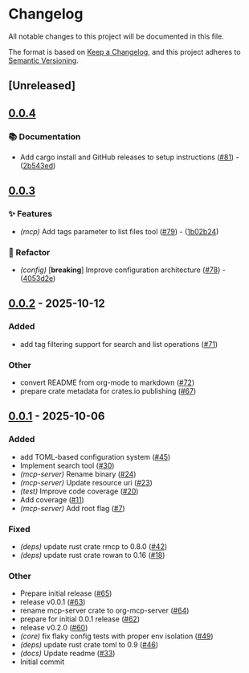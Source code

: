 # Changelog

All notable changes to this project will be documented in this file.

The format is based on [Keep a Changelog](https://keepachangelog.com/en/1.0.0/),
and this project adheres to [Semantic Versioning](https://semver.org/spec/v2.0.0.html).

## [Unreleased]

## [0.0.4](https://github.com/szaffarano/org-mcp-server/compare/org-core-v0.0.3...org-core-v0.0.4)

### 📚 Documentation


- Add cargo install and GitHub releases to setup instructions ([#81](https://github.com/szaffarano/org-mcp-server/pull/81)) - ([2b543ed](https://github.com/szaffarano/org-mcp-server/commit/2b543edfe29cc1d652f9b1880a09eecb4a41f432))


## [0.0.3](https://github.com/szaffarano/org-mcp-server/compare/org-core-v0.0.2...org-core-v0.0.3)

### ✨ Features


- *(mcp)* Add tags parameter to list files tool ([#79](https://github.com/szaffarano/org-mcp-server/pull/79)) - ([1b02b24](https://github.com/szaffarano/org-mcp-server/commit/1b02b243cd9d3f478cd46b682183e098b408c93f))

### 🚜 Refactor


- *(config)* [**breaking**] Improve configuration architecture ([#78](https://github.com/szaffarano/org-mcp-server/pull/78)) - ([4053d2e](https://github.com/szaffarano/org-mcp-server/commit/4053d2e8655125ec712438d021c89c768dd0962b))


## [0.0.2](https://github.com/szaffarano/org-mcp-server/compare/org-core-v0.0.1...org-core-v0.0.2) - 2025-10-12

### Added

- add tag filtering support for search and list operations ([#71](https://github.com/szaffarano/org-mcp-server/pull/71))

### Other

- convert README from org-mode to markdown ([#72](https://github.com/szaffarano/org-mcp-server/pull/72))
- prepare crate metadata for crates.io publishing ([#67](https://github.com/szaffarano/org-mcp-server/pull/67))

## [0.0.1](https://github.com/szaffarano/org-mcp-server/releases/tag/org-core-v0.0.1) - 2025-10-06

### Added

- add TOML-based configuration system ([#45](https://github.com/szaffarano/org-mcp-server/pull/45))
- Implement search tool ([#30](https://github.com/szaffarano/org-mcp-server/pull/30))
- *(mcp-server)* Rename binary ([#24](https://github.com/szaffarano/org-mcp-server/pull/24))
- *(mcp-server)* Update resource uri ([#23](https://github.com/szaffarano/org-mcp-server/pull/23))
- *(test)* Improve code coverage ([#20](https://github.com/szaffarano/org-mcp-server/pull/20))
- Add coverage ([#11](https://github.com/szaffarano/org-mcp-server/pull/11))
- *(mcp-server)* Add root flag ([#7](https://github.com/szaffarano/org-mcp-server/pull/7))

### Fixed

- *(deps)* update rust crate rmcp to 0.8.0 ([#42](https://github.com/szaffarano/org-mcp-server/pull/42))
- *(deps)* update rust crate rowan to 0.16 ([#18](https://github.com/szaffarano/org-mcp-server/pull/18))

### Other

- Prepare initial release ([#65](https://github.com/szaffarano/org-mcp-server/pull/65))
- release v0.0.1 ([#63](https://github.com/szaffarano/org-mcp-server/pull/63))
- rename mcp-server crate to org-mcp-server ([#64](https://github.com/szaffarano/org-mcp-server/pull/64))
- prepare for initial 0.0.1 release ([#62](https://github.com/szaffarano/org-mcp-server/pull/62))
- release v0.2.0 ([#60](https://github.com/szaffarano/org-mcp-server/pull/60))
- *(core)* fix flaky config tests with proper env isolation ([#49](https://github.com/szaffarano/org-mcp-server/pull/49))
- *(deps)* update rust crate toml to 0.9 ([#46](https://github.com/szaffarano/org-mcp-server/pull/46))
- *(docs)* Update readme ([#33](https://github.com/szaffarano/org-mcp-server/pull/33))
- Initial commit
